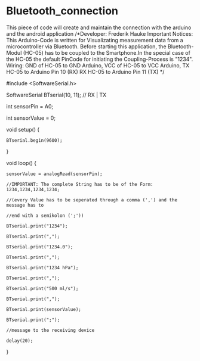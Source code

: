 # Bluetooth_connection
This piece of code will create and maintain the connection with the arduino and the android application
/*Developer: Frederik Hauke
Important Notices:
This Arduino-Code is written for Visualizating measurement data from a microcontroller via Bluetooth.
Before starting this application, the Bluetooth-Modul (HC-05) has to be coupled to the Smartphone.In the special case of the HC-05 the default PinCode for initiating the Coupling-Process is "1234".
Wiring: GND of HC-05 to GND Arduino, VCC of HC-05 to VCC Arduino, TX HC-05 to Arduino Pin 10 (RX) RX HC-05 to Arduino Pin 11 (TX) */

#include <SoftwareSerial.h>

SoftwareSerial BTserial(10, 11); // RX | TX

int sensorPin = A0;

int sensorValue = 0;

void setup() {
  
    BTserial.begin(9600); 
 
 }
 
void loop() {
  
    sensorValue = analogRead(sensorPin);
  
    //IMPORTANT: The complete String has to be of the Form: 1234,1234,1234,1234;
  
    //(every Value has to be seperated through a comma (',') and the message has to
  
    //end with a semikolon (';'))
  
    BTserial.print("1234");
  
    BTserial.print(",");
  
    BTserial.print("1234.0");
  
    BTserial.print(",");
  
    BTserial.print("1234 hPa");
  
    BTserial.print(",");
  
    BTserial.print("500 ml/s");
  
    BTserial.print(",");
  
    BTserial.print(sensorValue);
  
    BTserial.print(";");
  
    //message to the receiving device
  
    delay(20);

}
